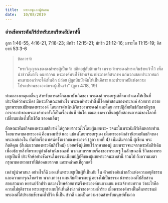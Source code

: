 ```yaml
---
title:  พระเยซูและผู้ขัดสน
date:   10/08/2019
---
```


### อ่านข้อพระคัมภีร์สำหรับบทเรียนสัปดาห์นี้
ลูกา 1:46-55, 4:16-21, 7:18-23; มัทธิว 12:15-21; มัทธิว 21:12-16; มาระโก 11:15-19; อิสยาห์ 53:3-6

> <p>ข้อควรจำ</p>
> “พระวิญญาณขององค์พระผู้เป็นเจ้า สถิตอยู่กับข้าพเจ้า เพราะว่าพระองค์ทรงเจิมข้าพเจ้าไว้ เพื่อนำข่าวดีมายัง คนยากจน พระองค์ทรงใช้ข้าพเจ้ามาประกาศอิสรภาพ แก่พวกเชลยประกาศแก่คนตาบอดว่าจะได้เห็นอีก ปล่อย ผู้ถูกบีบบังคับให้เป็นอิสระ และประกาศปีแห่งความ โปรดปรานขององค์พระผู้เป็นเจ้า” (ลูกา 4:18, 19)

ท่ามกลางเหตุผลอื่นๆ สำหรับการเสด็จลงมาบังเกิดของ พระองค์ พระเยซูเสด็จมาสำแดงให้เป็นที่ประจักษ์ว่าพระบิดา มีพระลักษณะอย่างไร พระองค์ทรงทำสิ่งนี้โดยคำสอนของพระองค์ ด้วยการ ถวายบูชาพระชนม์ชีพของพระองค์ โดยการดำเนินชีวิตของพระองค์ และโดย การปฏิสัมพันธ์กับสามัญชน การกระทำของพระองค์บางครั้งก็เป็นเรื่องทันที ทันใด ขณะบางคราวขึ้นอยู่กับสถานการณ์ของโลกที่เปลี่ยนแปลงไปในชีวิต ของคนอื่นๆ

ลักษณะพันธกิจของพระเมสสิยาห์ ได้ถูกพยากรณ์ไว้โดยผู้เผยพระ- วจนะในพระคัมภีร์เดิมหลายท่านโดยมารดาของพระองค์ คือนางมารีย์ และ แม้แต่โดยพระเยซูเอง เมื่อพระองค์กล่าวนิยามพันธกิจของพระองค์เองใน บันทึกเรื่องเทศน์ครั้งแรกของพระองค์ (ลูกา บทที่ 4) เพิ่มเติมจากนี้ ผู้เขียน พระกิตติคุณ (สี่เล่มแรกของพระคัมภีร์ใหม่) บ่อยครั้งผู้เขียนใช้ภาษาของผู้ เผยพระวจนะจากพระคัมภีร์เดิมเพื่ออธิบายสิ่งที่พระเยซูกำลังดำเนินขณะที่ พวกเขาบรรยายเรื่องของพระเยซู ในลักษณะนี้ ชีวิตของพระเยซูเป็นที่ ประจักษ์อย่างชัดเจนในธรรมเนียมปฏิบัติของผู้เผยพระวจนะเหล่านี้ รวมไป ถึงความเมตา กรุณาของพวกเขาที่มีต่อคนยากจน และเหล่าคนที่ถูกกดขี่

เหล่าผู้นำศาสนา อย่างไรก็ดี มองเห็นพระเยซูเป็นผู้ที่เป็นภัย ใน ตัวอย่างอันน่ากลัวแห่งความอยุติธรรมและความทารุณโหดร้าย พวกเขาวาง แผนจับตัวพระเยซู อย่างไม่เป็นธรรม นำพระองค์ไปสืบสวนสอบสวนหา พยานปรักปรำ และลงโทษด้วยการตรึงพระองค์บนกางเขน พระเจ้าทรงทราบ ว่าอะไรคือความไม่ยุติธรรม พระเยซูทรงเผยให้เห็นสิ่งน่ากลัวของความชั่วร้าย เมื่อพระองค์ทรงฟื้นคืนพระชนม์ พระองค์ได้ประสบชัยชนะชั่วชีวิต นี่เป็น ข่าวดี และเป็นความรอดสำหรับมนุษย์ทั้งมวล